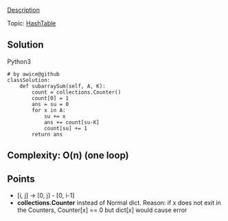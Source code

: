 [Description](https://leetcode.com/problems/subarray-sum-equals-k/description/)

Topic: [HashTable](../topics/hashTable.md)
## Solution 
Python3
```python3
# by awice@github
classSolution:
    def subarraySum(self, A, K):
        count = collections.Counter()
        count[0] = 1
        ans = su = 0
        for x in A:
            su += x
            ans += count[su-K]
            count[su] += 1
        return ans
```
## Complexity: O(n) (one loop)
## Points
* [i, j] -> [0, j] - [0, i-1]
* **collections.Counter** instead of Normal dict. Reason: if x does not exit in the Counters, Counter[x] == 0 but dict[x] would cause error
